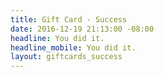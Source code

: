```yaml
---
title: Gift Card - Success
date: 2016-12-19 21:13:00 -08:00
headline: You did it.
headline_mobile: You did it.
layout: giftcards_success
---
```


